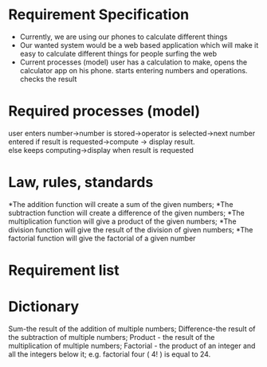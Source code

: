 
# Requirement Specification

- Currently, we are using our phones to calculate different things
- Our wanted system would be a web based application which will make it easy to calculate different things for people surfing the web
- Current processes (model)
user has a calculation to make, opens the calculator app on his phone.
starts entering numbers and operations.
checks the result
# Required processes (model)
user enters number→number is stored→operator is selected→next number entered
if result is requested→compute → display result.    
else keeps computing→display when result is requested
# Law, rules, standards
*The addition function will create a sum of the given numbers;
*The subtraction function will create a difference of the given numbers;
*The multiplication function will give a product of the given numbers;
*The division function will give the result of the division of given numbers;
*The factorial function will give the factorial of a given number
# Requirement list


# Dictionary
Sum-the result of the addition of multiple numbers;
Difference-the result of the subtraction of multiple numbers;
Product - the result of the multiplication of multiple numbers;
Factorial - the product of an integer and all the integers below it; e.g. factorial four ( 4! ) is equal to 24.



